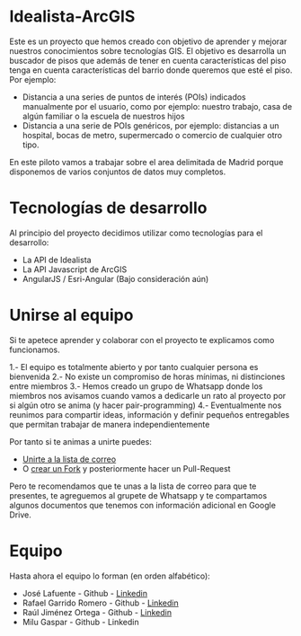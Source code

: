 Idealista-ArcGIS
=================

Este es un proyecto que hemos creado con objetivo de aprender y mejorar nuestros conocimientos sobre tecnologías GIS. El objetivo es desarrolla un buscador de pisos que además de tener en cuenta características del piso tenga en cuenta características del barrio donde queremos que esté el piso. Por ejemplo:

* Distancia a una series de puntos de interés (POIs) indicados manualmente por el usuario, como por ejemplo: nuestro trabajo, casa de algún familiar o la escuela de nuestros hijos
* Distancia a una serie de POIs genéricos, por ejemplo: distancias a un hospital, bocas de metro, supermercado o comercio de cualquier otro tipo.

En este piloto vamos a trabajar sobre el area delimitada de Madrid porque disponemos de varios conjuntos de datos muy completos.

Tecnologías de desarrollo
=================
Al principio del proyecto decidimos utilizar como tecnologías para el desarrollo:
* La API de Idealista
* La API Javascript de ArcGIS
* AngularJS / Esri-Angular (Bajo consideración aún)

Unirse al equipo
=================
Si te apetece aprender y colaborar con el proyecto te explicamos como funcionamos.

1.- El equipo es totalmente abierto y por tanto cualquier persona es bienvenida
2.- No existe un compromiso de horas mínimas, ni distinciones entre miembros
3.- Hemos creado un grupo de Whatsapp donde los miembros nos avisamos cuando vamos a dedicarle un rato al proyecto por si algún otro se anima (y hacer pair-programming)
4.- Eventualmente nos reunimos para compartir ideas, información y definir pequeños entregables que permitan trabajar de manera independientemente

Por tanto si te animas a unirte puedes:
* [Unirte a la lista de correo](https://groups.google.com/forum/#!forum/buscador-de-pisos---idealista-arcgis)
* O [crear un Fork](https://github.com/hhkaos/idealista-arcgis/fork) y posteriormente hacer un Pull-Request

Pero te recomendamos que te unas a la lista de correo para que te presentes, te agreguemos al grupete de Whatsapp y te compartamos algunos documentos que tenemos con información adicional en Google Drive.

Equipo
=================
Hasta ahora el equipo lo forman (en orden alfabético):
* José Lafuente - Github - [Linkedin](http://es.linkedin.com/pub/jose-lafuente/b/92/b54/en)
* Rafael Garrido Romero - Github - [Linkedin](http://es.linkedin.com/in/rgarom/es)
* Raúl Jiménez Ortega - Github - [Linkedin](http://es.linkedin.com/in/jimenezortegaraul/en)
* Milu Gaspar - Github - Linkedin